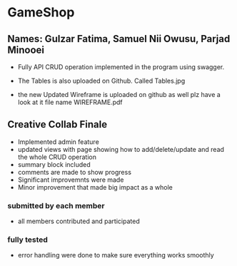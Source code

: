 # GameShop

## Names: Gulzar Fatima, Samuel Nii Owusu, Parjad Minooei

- Fully API CRUD operation implemented in the program using swagger.
- The Tables is also uploaded on Github. Called Tables.jpg

- the new Updated Wireframe is uploaded on github as well plz have a look at it file name WIREFRAME.pdf

## Creative Collab Finale
* Implemented admin feature
* updated views with page showing how to add/delete/update and read the whole CRUD operation
* summary block included
* comments are made to show progress
* Significant improvemnts were made
* Minor improvement that made big impact as a whole

### submitted by each member 
* all members contributed and participated

### fully tested
* error handling were done to make sure everything works smoothly

